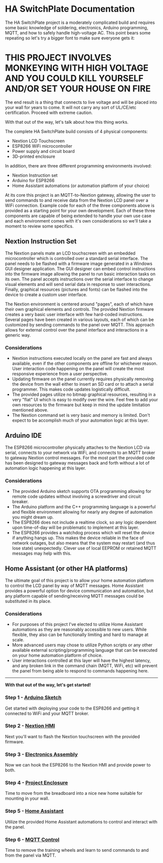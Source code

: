 # HA SwitchPlate Documentation

The HA SwitchPlate project is a moderately complicated build and requires some basic knowledge of soldering, electronics, Arduino programming, MQTT, and how to safely handle high-voltage AC.  This point bears some repeating so let's try a bigger font to make sure everyone gets it:

# THIS PROJECT INVOLVES MONKEYING WITH HIGH VOLTAGE AND YOU COULD KILL YOURSELF AND/OR SET YOUR HOUSE ON FIRE

The end result is a thing that connects to live voltage and will be placed into your wall for years to come. It will not carry any sort of UL/CE/etc certification.  Proceed with extreme caution.

With that out of the way, let's talk about how this thing works.

The complete HA SwitchPlate build consists of 4 physical components:
* Nextion LCD Touchscreen
* ESP8266 WiFi microcontroller
* Power supply and circuit board
* 3D-printed enclosure

In addition, there are three different programming environments involved:
* Nextion Instruction set
* Arduino for ESP8266
* Home Assistant automations (or automation platform of your choice)

At its core this project is an MQTT-to-Nextion gateway, allowing the user to send commands to and receive data from the Nextion LCD panel over a WiFi connection.  Example code for each of the three components above is provided as a starting point for your own development.  Each of these three components are capable of being extended to handle your own use case and each environment comes with it's own considerations so we'll take a moment to review some specifics.

## Nextion Instruction Set
The Nextion panels mate an LCD touchscreen with an embedded microcontroller which is controlled over a standard serial interface.  The panel needs to be flashed with a firmware image generated in a Windows GUI designer application. The GUI designer can embed control instructions into the firmware image allowing the panel to run basic interaction tasks on its own.  The panel accepts instructions over the serial interface to change visual elements and will send serial data in response to user interactions.  Finally, graphical resources (pictures and fonts) can be flashed into the device to create a custom user interface.

The Nextion environment is centered around "pages", each of which have their own graphical elements and controls.  The provided Nextion firmware creates a very basic user interface with few hard-coded instructions.  Several pages have been created in various layouts, each of which can be customized by sending commands to the panel over MQTT.  This approach allows for external control over the panel interface and interactions in a generic way.

### Considerations
* Nextion instructions executed locally on the panel are fast and always available, even if the other components are offline for whichever reason.  User interaction code happening on the panel will create the most responsive experience from a user perspective.
* Updating firmware on the panel currently requires physically removing the device from the wall either to insert an SD card or to attach a serial programmer.  This makes code updates logistically difficult.
* The provided pages utilize no bitmap graphical resources, resulting in a very "flat" UI which is easy to modify over the wire.  Feel free to add your own resources to the firmware but keep in mind the update limitation mentioned above.
* The Nextion command set is very basic and memory is limited.  Don't expect to be accomplish much of your automation logic at this layer.

## Arduino IDE
The ESP8266 microcontroller physically attaches to the Nextion LCD via serial, connects to your network via WiFi, and connects to an MQTT broker to gateway Nextion control messages.  For the most part the provided code has been designed to gateway messages back and forth without a lot of automation logic happening at this layer.

### Considerations
* The provided Arduino sketch supports OTA programming allowing for remote code updates without involving a screwdriver and circuit breaker.
* The Arduino platform and the C++ programming language is a powerful and flexible environment allowing for nearly any degree of automation you might dream up.
* The ESP8266 does not include a realtime clock, so any logic dependent upon time-of-day will be problematic to implement at this layer.
* The ESP8266 provides a watchdog process which will reset the device if anything hangs up.  This makes the device reliable in the face of network outages, but also means that the system may restart (and thus lose state) unexpectedly.  Clever use of local EEPROM or retained MQTT messages may help with this.

## Home Assistant (or other HA platforms)
The ultimate goal of this project is to allow your home automation platform to control the LCD panel by way of MQTT messages.  Home Assistant provides a powerful option for device communication and automation, but any platform capable of sending/receiving MQTT messages could be substituted in its place.  

### Considerations
* For purposes of this project I've elected to utilize Home Assistant automations as they are reasonably accessible to new users.  While flexible, they also can be functionally limiting and hard to manage at scale.
* More advanced users may chose to utilize Python scripts or any other available external scripting/programming language that can be executed on your home automation platform of choice.
* User interactions controlled at this layer will have the highest latency, and any broken link in the command chain (MQTT, WiFi, etc) will prevent the panel from being able to respond to commands happening here.

---

**With that out of the way, let's get started!**

### Step 1 - [Arduino Sketch](01_Arduino_Sketch.md)
Get started with deploying your code to the ESP8266 and getting it connected to WiFi and your MQTT broker.
### Step 2 - [Nextion HMI](02_Nextion_HMI.md)
Next you'll want to flash the Nextion touchscreen with the provided firmware.
### Step 3 - [Electronics Assembly](03_Electronics_Assembly.md)
Now we can hook the ESP8266 to the Nextion HMI and provide power to both.
### Step 4 - [Project Enclosure](04_Project_Enclosure.md)
Time to move from the breadboard into a nice new home suitable for mounting in your wall.
### Step 5 - [Home Assistant](05_Home_Assistant.md)
Utilize the provided Home Assistant automations to control and interact with the panel.
### Step 6 - [MQTT Control](06_MQTT_Control.md)
Time to remove the training wheels and learn to send commands to and from the panel via MQTT.
